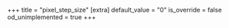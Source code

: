 +++
title = "pixel_step_size"
[extra]
default_value = "0"
is_override = false
od_unimplemented = true
+++